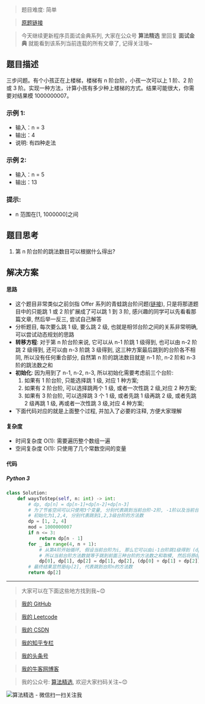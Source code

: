 > 题目难度: 简单

> [原题链接](https://leetcode-cn.com/problems/three-steps-problem-lcci/)

> 今天继续更新程序员面试金典系列, 大家在公众号 **算法精选** 里回复 **面试金典** 就能看到该系列当前连载的所有文章了, 记得关注哦~

## 题目描述

三步问题。有个小孩正在上楼梯，楼梯有 n 阶台阶，小孩一次可以上 1 阶、2 阶或 3 阶。实现一种方法，计算小孩有多少种上楼梯的方式。结果可能很大，你需要对结果模 1000000007。

### 示例 1:

- 输入：n = 3
- 输出：4
- 说明: 有四种走法

### 示例 2:

- 输入：n = 5
- 输出：13

### 提示:

- n 范围在[1, 1000000]之间

## 题目思考

1. 第 n 阶台阶的跳法数目可以根据什么得出?

## 解决方案

#### 思路

- 这个题目非常类似之前剑指 Offer 系列的青蛙跳台阶问题([链接](https://mp.weixin.qq.com/s?__biz=MzA5MDk1MjI5MA==&mid=2247483889&idx=1&sn=61d6e8045d51afea0871e4bd8cbc8147&chksm=900286fca7750fea4078a9987e81c6642c29540582bf60a27ecbe8b8943b969b81bbcb3c1c55&scene=178&cur_album_id=1386231241346859009#rd)), 只是将那道题目中的只能跳 1 或 2 阶扩展成了可以跳 1 到 3 阶, 感兴趣的同学可以先看看那篇文章, 然后举一反三, 尝试自己解答
- 分析题目, 每次要么跳 1 级, 要么跳 2 级, 也就是相邻台阶之间的关系非常明确, 可以尝试动态规划的思路
- **转移方程**: 对于第 n 阶台阶来说, 它可以从 n-1 阶跳 1 级得到, 也可以由 n-2 阶跳 2 级得到, 还可以由 n-3 阶跳 3 级得到, 这三种方案最后跳到的台阶各不相同, 所以没有任何重合部分, 自然第 n 阶的跳法数目就是 n-1 阶, n-2 阶和 n-3 阶的跳法数之和
- **初始化**: 因为用到了 n-1, n-2, n-3, 所以初始化需要考虑前三个台阶:
  1. 如果有 1 阶台阶, 只能选择跳 1 级, 对应 1 种方案;
  2. 如果有 2 阶台阶, 可以选择跳两个 1 级, 或者一次性跳 2 级,对应 2 种方案;
  3. 如果有 3 阶台阶, 可以选择跳 3 个 1 级, 或者先跳 1 级再跳 2 级, 或者先跳 2 级再跳 1 级, 再或者一次性跳 3 级,对应 4 种方案;
- 下面代码对应的就是上面整个过程, 并加入了必要的注释, 方便大家理解

#### 复杂度

- 时间复杂度 O(1): 需要遍历整个数组一遍
- 空间复杂度 O(1): 只使用了几个常数空间的变量

#### 代码

##### Python 3

```python
class Solution:
    def waysToStep(self, n: int) -> int:
        # dp, dp[n] = dp[n-1]+dp[n-2]+dp[n-3]
        # 为了节省空间可以只使用3个变量, 分别代表跳到当前台阶-2阶, -1阶以及当前台阶的方法数
        # 初始化为1,2,4, 分别代表跳到1,2,3级台阶的方法数
        dp = [1, 2, 4]
        mod = 1000000007
        if n <= 3:
            return dp[n - 1]
        for _ in range(4, n + 1):
            # 从第4阶开始循环, 假设当前台阶为i, 那么它可以由i-1台阶跳1级得到 (dp[2]), 也可以由i-2台阶跳2级得到 (dp[1]), 还可以由i-3台阶跳3级得到 (dp[0])
            # 所以当前台阶方法数就等于跳到前面三种台阶的方法数之和取模, 然后将原dp[1]赋值给新dp[0], 原dp[2]赋值给新dp[1], 新计算的当前台阶方法数赋值给新dp[2]即可
            dp[0], dp[1], dp[2] = dp[1], dp[2], (dp[0] + dp[1] + dp[2]) % mod
        # 最终结果显然是dp[2], 代表跳到台阶n的方法数
        return dp[2]
```

---

> 大家可以在下面这些地方找到我~😊

> [我的 GitHub](https://github.com/zjulyx)

> [我的 Leetcode](https://leetcode-cn.com/u/suibianfahui/)

> [我的 CSDN](https://me.csdn.net/zjulyx1993)

> [我的知乎专栏](https://zhuanlan.zhihu.com/c_1242508721932464128)

> [我的头条号](https://www.toutiao.com/c/user/1090304683804520/#mid=1671643017345028)

> [我的牛客网博客](https://blog.nowcoder.net/zjulyx)

> 我的公众号: [算法精选](https://mp.weixin.qq.com/s?__biz=MzA5MDk1MjI5MA==&mid=2247484158&idx=1&sn=90176bac32cf7af40e4074c721fd8a95&chksm=900285f3a7750ce5a068c9c9773781461819633f2fd60533732637ec9520c908371ebc218d49&scene=178&cur_album_id=1386231241346859009#rd), 欢迎大家扫码关注~😊

![算法精选 - 微信扫一扫关注我](https://pic1.zhimg.com/80/v2-7c988a7b35886df51596ef23616764ac_1440w.jpg)
